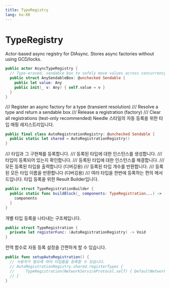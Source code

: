 ```yaml
---
title: TypeRegistry
lang: ko-KR
---
```


# TypeRegistry

Actor-based async registry for DIAsync.
Stores async factories without using GCD/locks.

```swift
public actor AsyncTypeRegistry {
  // Type-erased, sendable box to safely move values across concurrency domains
  public struct AnySendableBox: @unchecked Sendable {
    public let value: Any
    public init(_ v: Any) { self.value = v }
  }
}
```

  /// Register an async factory for a type (transient resolution)
  /// Resolve a type and return a sendable box
  /// Release a registration (factory)
  /// Clear all registrations (test-only recommended)
Needle 스타일의 자동 등록을 위한 타입 매핑 레지스트리입니다.

```swift
public final class AutoRegistrationRegistry: @unchecked Sendable {
  public static let shared = AutoRegistrationRegistry()
}
```

  /// 타입과 그 구현체를 등록합니다.
  /// 등록된 타입에 대한 인스턴스를 생성합니다.
  /// 타입이 등록되어 있는지 확인합니다.
  /// 등록된 타입에 대한 인스턴스를 해결합니다.
  /// 모든 등록된 타입을 출력합니다 (디버깅용)
  /// 등록된 타입 개수를 반환합니다.
  /// 등록된 모든 타입 이름을 반환합니다 (디버깅용)
  /// 여러 타입을 한번에 등록하는 편의 메서드입니다.
타입 등록을 위한 Result Builder입니다.

```swift
public struct TypeRegistrationBuilder {
  public static func buildBlock(_ components: TypeRegistration...) -> [TypeRegistration] {
    components
  }
}
```

개별 타입 등록을 나타내는 구조체입니다.

```swift
public struct TypeRegistration {
  private let registerFunc: (AutoRegistrationRegistry) -> Void
}
```

전역 함수로 자동 등록 설정을 간편하게 할 수 있습니다.

```swift
public func setupAutoRegistration() {
  // 사용자가 필요에 따라 타입들을 등록할 수 있습니다.
  // AutoRegistrationRegistry.shared.registerTypes {
  //     TypeRegistration(NetworkServiceProtocol.self) { DefaultNetworkService() }
  // }
}
```

